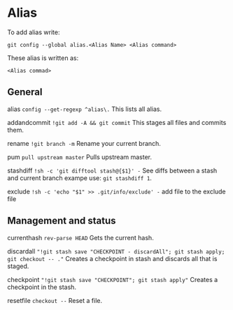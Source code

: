 # Alias
To add alias write:

`git config --global alias.<Alias Name> <Alias command>`


These alias is written as:

<Alias name> `<Alias commad>` <Alias description>


## General

alias `config --get-regexp ^alias\.` This lists all alias.

addandcommit `!git add -A && git commit` This stages all files and commits them.

rename `!git branch -m` Rename your current branch.

pum `pull upstream master` Pulls upstream master.

stashdiff `!sh -c 'git difftool stash@{$1}' -` See diffs between a stash and current branch exampe use: `git stashdiff 1`.

exclude `!sh -c 'echo "$1" >> .git/info/exclude' -` add file to the exclude file


## Management and status

currenthash `rev-parse HEAD` Gets the current hash.

discardall `"!git stash save "CHECKPOINT - discardAll"; git stash apply; git checkout -- ."` Creates a checkpoint in stash and discards all that is staged.

checkpoint `"!git stash save "CHECKPOINT"; git stash apply"` Creates a checkpoint in the stash.

resetfile `checkout --` Reset a file.

